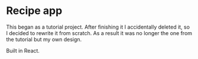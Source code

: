 # Recipe app
This began as a tutorial project. After finishing it I accidentally deleted it, so I decided to rewrite it from scratch. As a result it was no longer the one from the tutorial but my own design.

Built in React.

